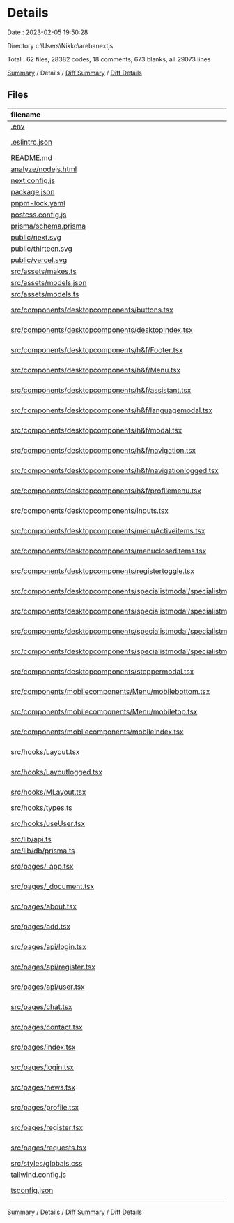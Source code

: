 # Details

Date : 2023-02-05 19:50:28

Directory c:\\Users\\Nikko\\arebanextjs

Total : 62 files,  28382 codes, 18 comments, 673 blanks, all 29073 lines

[Summary](results.md) / Details / [Diff Summary](diff.md) / [Diff Details](diff-details.md)

## Files
| filename | language | code | comment | blank | total |
| :--- | :--- | ---: | ---: | ---: | ---: |
| [.env](/.env) | Properties | 2 | 4 | 2 | 8 |
| [.eslintrc.json](/.eslintrc.json) | JSON with Comments | 3 | 0 | 1 | 4 |
| [README.md](/README.md) | Markdown | 23 | 0 | 16 | 39 |
| [analyze/nodejs.html](/analyze/nodejs.html) | HTML | 36 | 1 | 2 | 39 |
| [next.config.js](/next.config.js) | JavaScript | 4 | 1 | 2 | 7 |
| [package.json](/package.json) | JSON | 42 | 0 | 1 | 43 |
| [pnpm-lock.yaml](/pnpm-lock.yaml) | YAML | 3,132 | 0 | 452 | 3,584 |
| [postcss.config.js](/postcss.config.js) | JavaScript | 6 | 0 | 1 | 7 |
| [prisma/schema.prisma](/prisma/schema.prisma) | Prisma | 16 | 2 | 4 | 22 |
| [public/next.svg](/public/next.svg) | XML | 1 | 0 | 0 | 1 |
| [public/thirteen.svg](/public/thirteen.svg) | XML | 1 | 0 | 0 | 1 |
| [public/vercel.svg](/public/vercel.svg) | XML | 1 | 0 | 0 | 1 |
| [src/assets/makes.ts](/src/assets/makes.ts) | TypeScript | 752 | 0 | 1 | 753 |
| [src/assets/models.json](/src/assets/models.json) | JSON | 11,286 | 0 | 1 | 11,287 |
| [src/assets/models.ts](/src/assets/models.ts) | TypeScript | 11,286 | 0 | 1 | 11,287 |
| [src/components/desktopcomponents/buttons.tsx](/src/components/desktopcomponents/buttons.tsx) | TypeScript JSX | 15 | 0 | 2 | 17 |
| [src/components/desktopcomponents/desktopIndex.tsx](/src/components/desktopcomponents/desktopIndex.tsx) | TypeScript JSX | 60 | 0 | 4 | 64 |
| [src/components/desktopcomponents/h&f/Footer.tsx](/src/components/desktopcomponents/h&f/Footer.tsx) | TypeScript JSX | 25 | 0 | 2 | 27 |
| [src/components/desktopcomponents/h&f/Menu.tsx](/src/components/desktopcomponents/h&f/Menu.tsx) | TypeScript JSX | 30 | 0 | 4 | 34 |
| [src/components/desktopcomponents/h&f/assistant.tsx](/src/components/desktopcomponents/h&f/assistant.tsx) | TypeScript JSX | 11 | 0 | 3 | 14 |
| [src/components/desktopcomponents/h&f/languagemodal.tsx](/src/components/desktopcomponents/h&f/languagemodal.tsx) | TypeScript JSX | 13 | 0 | 4 | 17 |
| [src/components/desktopcomponents/h&f/modal.tsx](/src/components/desktopcomponents/h&f/modal.tsx) | TypeScript JSX | 43 | 0 | 3 | 46 |
| [src/components/desktopcomponents/h&f/navigation.tsx](/src/components/desktopcomponents/h&f/navigation.tsx) | TypeScript JSX | 77 | 0 | 7 | 84 |
| [src/components/desktopcomponents/h&f/navigationlogged.tsx](/src/components/desktopcomponents/h&f/navigationlogged.tsx) | TypeScript JSX | 52 | 0 | 4 | 56 |
| [src/components/desktopcomponents/h&f/profilemenu.tsx](/src/components/desktopcomponents/h&f/profilemenu.tsx) | TypeScript JSX | 61 | 0 | 5 | 66 |
| [src/components/desktopcomponents/inputs.tsx](/src/components/desktopcomponents/inputs.tsx) | TypeScript JSX | 72 | 0 | 5 | 77 |
| [src/components/desktopcomponents/menuActiveitems.tsx](/src/components/desktopcomponents/menuActiveitems.tsx) | TypeScript JSX | 35 | 0 | 3 | 38 |
| [src/components/desktopcomponents/menucloseditems.tsx](/src/components/desktopcomponents/menucloseditems.tsx) | TypeScript JSX | 35 | 0 | 3 | 38 |
| [src/components/desktopcomponents/registertoggle.tsx](/src/components/desktopcomponents/registertoggle.tsx) | TypeScript JSX | 18 | 0 | 3 | 21 |
| [src/components/desktopcomponents/specialistmodal/specialistmodal.tsx](/src/components/desktopcomponents/specialistmodal/specialistmodal.tsx) | TypeScript JSX | 153 | 0 | 7 | 160 |
| [src/components/desktopcomponents/specialistmodal/specialistmodal1.tsx](/src/components/desktopcomponents/specialistmodal/specialistmodal1.tsx) | TypeScript JSX | 54 | 0 | 5 | 59 |
| [src/components/desktopcomponents/specialistmodal/specialistmodal2.tsx](/src/components/desktopcomponents/specialistmodal/specialistmodal2.tsx) | TypeScript JSX | 27 | 0 | 3 | 30 |
| [src/components/desktopcomponents/specialistmodal/specialistmodal3.tsx](/src/components/desktopcomponents/specialistmodal/specialistmodal3.tsx) | TypeScript JSX | 27 | 0 | 3 | 30 |
| [src/components/desktopcomponents/steppermodal.tsx](/src/components/desktopcomponents/steppermodal.tsx) | TypeScript JSX | 25 | 0 | 3 | 28 |
| [src/components/mobilecomponents/Menu/mobilebottom.tsx](/src/components/mobilecomponents/Menu/mobilebottom.tsx) | TypeScript JSX | 14 | 0 | 2 | 16 |
| [src/components/mobilecomponents/Menu/mobiletop.tsx](/src/components/mobilecomponents/Menu/mobiletop.tsx) | TypeScript JSX | 34 | 0 | 5 | 39 |
| [src/components/mobilecomponents/mobileindex.tsx](/src/components/mobilecomponents/mobileindex.tsx) | TypeScript JSX | 65 | 0 | 4 | 69 |
| [src/hooks/Layout.tsx](/src/hooks/Layout.tsx) | TypeScript JSX | 14 | 0 | 3 | 17 |
| [src/hooks/Layoutlogged.tsx](/src/hooks/Layoutlogged.tsx) | TypeScript JSX | 14 | 0 | 1 | 15 |
| [src/hooks/MLayout.tsx](/src/hooks/MLayout.tsx) | TypeScript JSX | 12 | 0 | 2 | 14 |
| [src/hooks/types.ts](/src/hooks/types.ts) | TypeScript | 33 | 0 | 3 | 36 |
| [src/hooks/useUser.tsx](/src/hooks/useUser.tsx) | TypeScript JSX | 45 | 0 | 13 | 58 |
| [src/lib/api.ts](/src/lib/api.ts) | TypeScript | 18 | 0 | 2 | 20 |
| [src/lib/db/prisma.ts](/src/lib/db/prisma.ts) | TypeScript | 11 | 3 | 4 | 18 |
| [src/pages/_app.tsx](/src/pages/_app.tsx) | TypeScript JSX | 84 | 0 | 4 | 88 |
| [src/pages/_document.tsx](/src/pages/_document.tsx) | TypeScript JSX | 12 | 0 | 2 | 14 |
| [src/pages/about.tsx](/src/pages/about.tsx) | TypeScript JSX | 26 | 0 | 2 | 28 |
| [src/pages/add.tsx](/src/pages/add.tsx) | TypeScript JSX | 47 | 0 | 3 | 50 |
| [src/pages/api/login.tsx](/src/pages/api/login.tsx) | TypeScript JSX | 14 | 0 | 6 | 20 |
| [src/pages/api/register.tsx](/src/pages/api/register.tsx) | TypeScript JSX | 25 | 0 | 7 | 32 |
| [src/pages/api/user.tsx](/src/pages/api/user.tsx) | TypeScript JSX | 17 | 0 | 7 | 24 |
| [src/pages/chat.tsx](/src/pages/chat.tsx) | TypeScript JSX | 71 | 0 | 6 | 77 |
| [src/pages/contact.tsx](/src/pages/contact.tsx) | TypeScript JSX | 9 | 0 | 3 | 12 |
| [src/pages/index.tsx](/src/pages/index.tsx) | TypeScript JSX | 29 | 0 | 4 | 33 |
| [src/pages/login.tsx](/src/pages/login.tsx) | TypeScript JSX | 34 | 1 | 6 | 41 |
| [src/pages/news.tsx](/src/pages/news.tsx) | TypeScript JSX | 35 | 0 | 3 | 38 |
| [src/pages/profile.tsx](/src/pages/profile.tsx) | TypeScript JSX | 112 | 0 | 7 | 119 |
| [src/pages/register.tsx](/src/pages/register.tsx) | TypeScript JSX | 44 | 0 | 5 | 49 |
| [src/pages/requests.tsx](/src/pages/requests.tsx) | TypeScript JSX | 82 | 0 | 4 | 86 |
| [src/styles/globals.css](/src/styles/globals.css) | CSS | 24 | 0 | 7 | 31 |
| [tailwind.config.js](/tailwind.config.js) | JavaScript | 13 | 1 | 1 | 15 |
| [tsconfig.json](/tsconfig.json) | JSON with Comments | 20 | 5 | 0 | 25 |

[Summary](results.md) / Details / [Diff Summary](diff.md) / [Diff Details](diff-details.md)